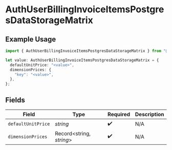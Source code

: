 # AuthUserBillingInvoiceItemsPostgresDataStorageMatrix

## Example Usage

```typescript
import { AuthUserBillingInvoiceItemsPostgresDataStorageMatrix } from "@vercel/sdk/models/components/authuser.js";

let value: AuthUserBillingInvoiceItemsPostgresDataStorageMatrix = {
  defaultUnitPrice: "<value>",
  dimensionPrices: {
    "key": "<value>",
  },
};
```

## Fields

| Field                    | Type                     | Required                 | Description              |
| ------------------------ | ------------------------ | ------------------------ | ------------------------ |
| `defaultUnitPrice`       | *string*                 | :heavy_check_mark:       | N/A                      |
| `dimensionPrices`        | Record<string, *string*> | :heavy_check_mark:       | N/A                      |